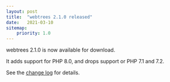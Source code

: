 ```yaml
---
layout: post
title:  "webtrees 2.1.0 released"
date:   2021-03-10
sitemap:
    priority: 1.0
---
```


webtrees 2.1.0 is now available for download.

It adds support for PHP 8.0, and drops support or PHP 7.1 and 7.2.


 
See the [change log](https://github.com/fisharebest/webtrees/compare/2.0.12...2.1.0) for details.
